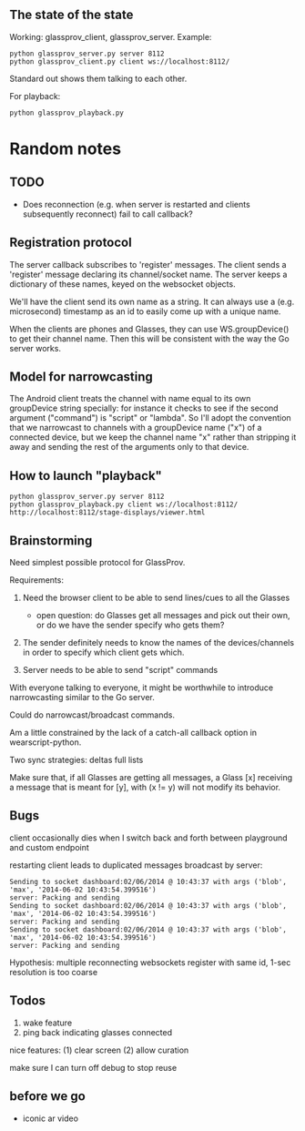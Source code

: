 ## The state of the state

Working: glassprov\_client, glassprov\_server. Example:

    python glassprov_server.py server 8112
    python glassprov_client.py client ws://localhost:8112/

Standard out shows them talking to each other.

For playback:

    python glassprov_playback.py

# Random notes

## TODO

* Does reconnection (e.g. when server is restarted and clients 
    subsequently reconnect) fail to call callback?

## Registration protocol

The server callback subscribes to 'register' messages.
The client sends a 'register' message declaring its
channel/socket name. The server keeps a dictionary of
these names, keyed on the websocket objects. 

We'll have the client send its own name as a string.
It can always use a (e.g. microsecond) timestamp as
an id to easily come up with a unique name. 

When the clients are phones and Glasses, they can use
WS.groupDevice() to get their channel name. Then this
will be consistent with the way the Go server works. 

## Model for narrowcasting

The Android client treats the channel with name equal to
its own groupDevice string specially: for instance it
checks to see if the second argument ("command") is "script"
or "lambda". So I'll adopt the convention that we narrowcast
to channels with a groupDevice name ("x") of a connected device,
but we keep the channel name "x" rather than stripping it
away and sending the rest of the arguments only to that device.

## How to launch "playback"

    python glassprov_server.py server 8112
    python glassprov_playback.py client ws://localhost:8112/
    http://localhost:8112/stage-displays/viewer.html

## Brainstorming

Need simplest possible protocol for GlassProv.

Requirements:

1. Need the browser client to be able to 
   send lines/cues to all the Glasses

   - open question: do Glasses get all messages
     and pick out their own, or do we have the
     sender specify who gets them? 

2. The sender definitely needs to know the names
   of the devices/channels in order to specify 
   which client gets which. 

3. Server needs to be able to send "script" commands

With everyone talking to everyone, it might be
worthwhile to introduce narrowcasting similar to
the Go server.

Could do narrowcast/broadcast commands.

Am a little constrained by the lack of a catch-all
callback option in wearscript-python.

Two sync strategies:
deltas
full lists

Make sure that, if all Glasses are getting all messages,
a Glass [x] receiving a message that is meant for [y],
with (x != y) will not modify its behavior.

## Bugs

client occasionally dies when I switch back and forth between playground and custom endpoint

restarting client leads to duplicated messages broadcast by server:

    Sending to socket dashboard:02/06/2014 @ 10:43:37 with args ('blob', 'max', '2014-06-02 10:43:54.399516')
    server: Packing and sending
    Sending to socket dashboard:02/06/2014 @ 10:43:37 with args ('blob', 'max', '2014-06-02 10:43:54.399516')
    server: Packing and sending
    Sending to socket dashboard:02/06/2014 @ 10:43:37 with args ('blob', 'max', '2014-06-02 10:43:54.399516')
    server: Packing and sending

Hypothesis: multiple reconnecting websockets register with same id, 1-sec resolution is
too coarse

## Todos

1. wake feature
2. ping back indicating glasses connected

nice features:
(1) clear screen
(2) allow curation

make sure I can turn off debug to stop reuse

## before we go

* iconic ar video



